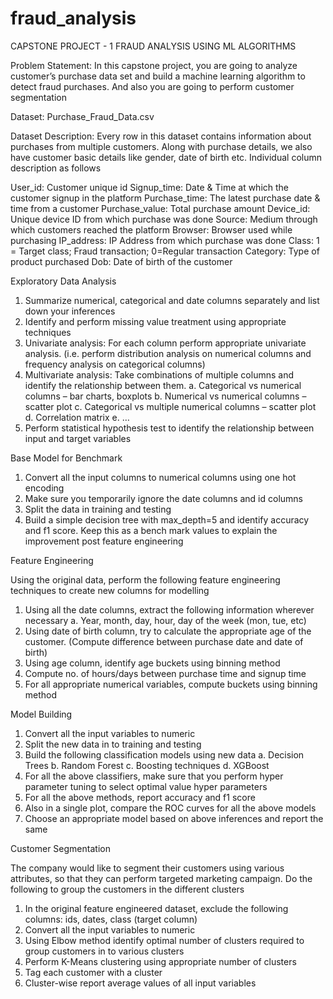 # fraud_analysis
CAPSTONE PROJECT - 1
FRAUD ANALYSIS USING ML ALGORITHMS

Problem Statement: In this capstone project, you are going to analyze customer’s purchase data set and build a machine learning algorithm to detect fraud purchases. And also you are going to perform customer segmentation

Dataset: Purchase_Fraud_Data.csv

Dataset Description: Every row in this dataset contains information about purchases from multiple customers. Along with purchase details, we also have customer basic details like gender, date of birth etc. Individual column description as follows

User_id: Customer unique id
Signup_time: Date & Time at which the customer signup in the platform
Purchase_time: The latest purchase date & time from a customer
Purchase_value: Total purchase amount
Device_id: Unique device ID from which purchase was done
Source: Medium through which customers reached the platform
Browser: Browser used while purchasing
IP_address: IP Address from which purchase was done
Class: 1 = Target class; Fraud transaction; 0=Regular transaction
Category: Type of product purchased
Dob: Date of birth of the customer

Exploratory Data Analysis

1.	Summarize numerical, categorical and date columns separately and list down your inferences
2.	Identify and perform missing value treatment using appropriate techniques
3.	Univariate analysis: For each column perform appropriate univariate analysis. (i.e. perform distribution analysis on numerical columns and frequency analysis on categorical columns)
4.	Multivariate analysis: Take combinations of multiple columns and identify the relationship between them.
a.	Categorical vs numerical columns – bar charts, boxplots
b.	Numerical vs numerical columns – scatter plot
c.	Categorical vs multiple numerical columns – scatter plot
d.	Correlation matrix
e.	…
5.	Perform statistical hypothesis test to identify the relationship between input and target variables

Base Model for Benchmark

1.	Convert all the input columns to numerical columns using one hot encoding
2.	Make sure you temporarily ignore the date columns and id columns
3.	Split the data in training and testing
4.	Build a simple decision tree with max_depth=5 and identify accuracy and f1 score. Keep this as a bench mark values to explain the improvement post feature engineering 

Feature Engineering

Using the original data, perform the following feature engineering techniques to create new columns for modelling
1.	Using all the date columns, extract the following information wherever necessary
a.	Year, month, day, hour, day of the week (mon, tue, etc)
2.	Using date of birth column, try to calculate the appropriate age of the customer. (Compute difference between purchase date and date of birth)
3.	Using age column, identify age buckets using binning method
4.	Compute no. of hours/days between purchase time and signup time
5.	For all appropriate numerical variables, compute buckets using binning method

Model Building

1.	Convert all the input variables to numeric
2.	Split the new data in to training and testing
3.	Build the following classification models using new data
a.	Decision Trees
b.	Random Forest
c.	Boosting techniques
d.	XGBoost
4.	For all the above classifiers, make sure that you perform hyper parameter tuning to select optimal value hyper parameters
5.	For all the above methods, report accuracy and f1 score
6.	Also in a single plot, compare the ROC curves for all the above models
7.	Choose an appropriate model based on above inferences and report the same

Customer Segmentation

The company would like to segment their customers using various attributes, so that they can perform targeted marketing campaign. Do the following to group the customers in the different clusters

1.	 In the original feature engineered dataset, exclude the following columns: ids, dates, class (target column)
2.	Convert all the input variables to numeric
3.	Using Elbow method identify optimal number of clusters required to group customers in to various clusters
4.	Perform K-Means clustering using appropriate number of clusters
5.	Tag each customer with a cluster
6.	Cluster-wise report average values of all input variables

